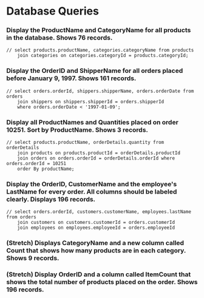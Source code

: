 # Database Queries

### Display the ProductName and CategoryName for all products in the database. Shows 76 records.

    // select products.productName, categories.categoryName from products
        join categories on categories.categoryId = products.categoryId;

### Display the OrderID and ShipperName for all orders placed before January 9, 1997. Shows 161 records.

    // select orders.orderId, shippers.shipperName, orders.orderDate from orders
        join shippers on shippers.shipperId = orders.shipperId
        where orders.orderDate < '1997-01-09';

### Display all ProductNames and Quantities placed on order 10251. Sort by ProductName. Shows 3 records.

    // select products.productName, orderDetails.quantity from orderDetails
        join products on products.productId = orderDetails.productId
        join orders on orders.orderId = orderDetails.orderId where orders.orderId = 10251
        order By productName;

### Display the OrderID, CustomerName and the employee's LastName for every order. All columns should be labeled clearly. Displays 196 records.

    // select orders.orderId, customers.customerName, employees.lastName from orders
        join customers on customers.customerId = orders.customerId
        join employees on employees.employeeId = orders.employeeId

### (Stretch) Displays CategoryName and a new column called Count that shows how many products are in each category. Shows 9 records.

### (Stretch) Display OrderID and a column called ItemCount that shows the total number of products placed on the order. Shows 196 records.
